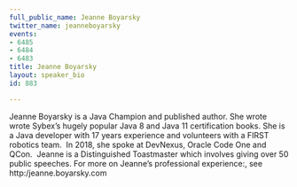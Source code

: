 ```yaml
---
full_public_name: Jeanne Boyarsky
twitter_name: jeanneboyarsky
events:
- 6485
- 6484
- 6483
title: Jeanne Boyarsky
layout: speaker_bio
id: 883

---
```

Jeanne Boyarsky is a Java Champion and published author. She wrote wrote Sybex’s hugely popular Java 8 and Java 11 certification books. She is a Java developer with 17 years experience and volunteers with a FIRST robotics team.  In 2018, she spoke at DevNexus, Oracle Code One and QCon.  Jeanne is a Distinguished Toastmaster which involves giving over 50 public speeches. For more on Jeanne’s professional experience:, see http:/jeanne.boyarsky.com